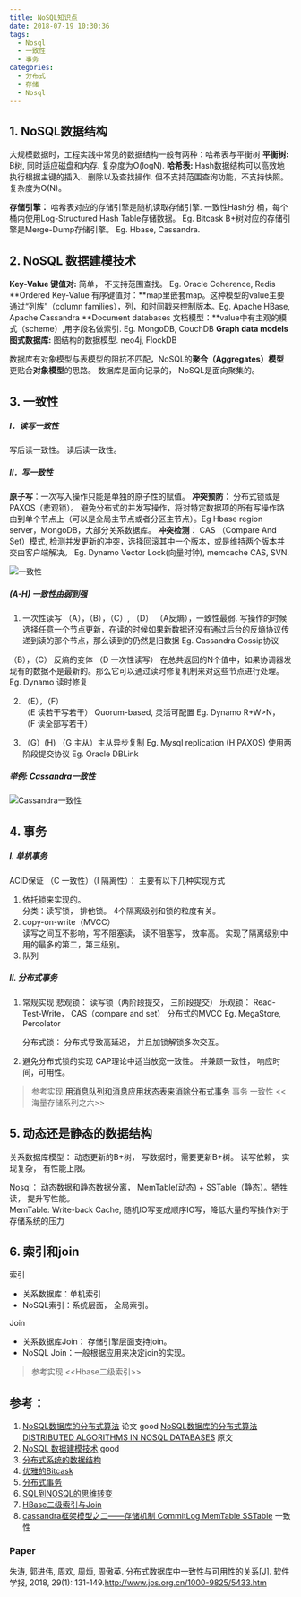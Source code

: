 ```yaml
---
title: NoSQL知识点
date: 2018-07-19 10:30:36
tags:
  - Nosql
  - 一致性
  - 事务
categories:
  - 分布式
  - 存储 
  - Nosql  
---
```

                                                                            
## 1. NoSQL数据结构
大规模数据时，工程实践中常见的数据结构一般有两种：哈希表与平衡树
**平衡树:** B树, 同时适应磁盘和内存.  复杂度为O(logN).
**哈希表:** Hash数据结构可以高效地执行根据主键的插入、删除以及查找操作. 但不支持范围查询功能，不支持快照。复杂度为O(N)。
<!-- more -->   
 
**存储引擎：**
哈希表对应的存储引擎是随机读取存储引擎. 一致性Hash分 桶，每个桶内使用Log-Structured Hash Table存储数据。 Eg. Bitcask
B+树对应的存储引擎是Merge-Dump存储引擎。 Eg. Hbase, Cassandra.
 
## 2. NoSQL 数据建模技术
**Key-Value 键值对:** 简单， 不支持范围查找。 Eg. Oracle Coherence, Redis
**Ordered Key-Value 有序键值对：**map里嵌套map。这种模型的value主要通过“列族”（column families），列，和时间戳来控制版本。Eg. Apache HBase, Apache Cassandra
**Document databases 文档模型：**value中有主观的模式（scheme）,用字段名做索引. Eg. MongoDB, CouchDB
**Graph data models 图式数据库:** 图结构的数据模型. neo4j, FlockDB
 
数据库有对象模型与表模型的阻抗不匹配，NoSQL的**聚合（Aggregates）模型**更贴合**对象模型**的思路。
数据库是面向记录的， NoSQL是面向聚集的。
 
## 3. 一致性
#####  I．读写一致性
写后读一致性。
读后读一致性。
#####  II．写一致性
**原子写**：一次写入操作只能是单独的原子性的赋值。
**冲突预防**：
分布式锁或是 PAXOS（悲观锁）。
避免分布式的并发写操作，将对特定数据项的所有写操作路由到单个节点上（可以是全局主节点或者分区主节点）。Eg Hbase region  server，MongoDB，大部分关系数据库。
**冲突检测**：
    CAS （Compare And Set）模式, 检测并发更新的冲突，选择回滚其中一个版本，或是维持两个版本并交由客户端解决。 Eg.  Dynamo Vector Lock(向量时钟), memcache CAS, SVN.
 
![一致性](http://pic.yupoo.com/iammutex/Cr4HWbaZ/Js1Ke.png) 

#####  (A-H)  一致性由弱到强
1.  一次性读写 （A），（B），（C）, （D）
（A反熵），一致性最弱. 写操作的时候选择任意一个节点更新，在读的时候如果新数据还没有通过后台的反熵协议传递到读的那个节点，那么读到的仍然是旧数据  Eg. Cassandra  Gossip协议
 
   （B），（C）  反熵的变体
（D 一次性读写） 在总共返回的N个值中，如果协调器发现有的数据不是最新的。那么它可以通过读时修复机制来对这些节点进行处理。  Eg.  Dynamo 读时修复
 
2.  （E），（F）     
（E 读若干写若干） Quorum-based, 灵活可配置  Eg.  Dynamo  R+W>N，
（F 读全部写若干） 
 
3. （G）(H)
（G 主从）主从异步复制  Eg. Mysql  replication
(H PAXOS) 使用两阶段提交协议  Eg.  Oracle DBLink

##### 举例: Cassandra一致性
![Cassandra一致性](https://user-images.githubusercontent.com/5608425/64945268-c2710880-d8a2-11e9-8ace-dfe3dca32995.png)

## 4. 事务
#####  I. 单机事务       
ACID保证
（C 一致性）（I 隔离性）：
    主要有以下几种实现方式
1. 依托锁来实现的。  
分类：读写锁， 排他锁。
4个隔离级别和锁的粒度有关。
2. copy-on-write（MVCC）   
读写之间互不影响，写不阻塞读， 读不阻塞写， 效率高。
实现了隔离级别中用的最多的第二，第三级别。
3. 队列  
 
##### II. 分布式事务    
1.   常规实现
悲观锁： 读写锁（两阶段提交， 三阶段提交）
        乐观锁： Read-Test-Write， CAS（compare and set）
        分布式的MVCC  Eg. MegaStore, Percolator
        
        分布式锁： 分布式导致高延迟， 并且加锁解锁多次交互。
2.  避免分布式锁的实现
CAP理论中适当放宽一致性。 并兼顾一致性， 响应时间，可用性。

> 参考实现
  [用消息队列和消息应用状态表来消除分布式事务](http://wangyuanzju.blog.163.com/blog/static/1302920086424341932)  事务 一致性
  <<海量存储系列之六>>
 
## 5. 动态还是静态的数据结构
关系数据库模型： 
   动态更新的B+树， 写数据时，需要更新B+树。 读写依赖， 实现复杂， 有性能上限。

Nosql：
   动态数据和静态数据分离， MemTable(动态) + SSTable（静态）。牺牲读， 提升写性能。  
   MemTable: Write-back Cache, 随机IO写变成顺序IO写，降低大量的写操作对于存储系统的压力
 
## 6. 索引和join
索引
+ 关系数据库：单机索引
+ NoSQL索引：系统层面， 全局索引。

Join
+ 关系数据库Join： 存储引擎层面支持join。
+ NoSQL Join：一般根据应用来决定join的实现。

> 参考实现  <<Hbase二级索引>>
 
## 参考：
1.  [NoSQL数据库的分布式算法](https://my.oschina.net/juliashine/blog/88173)   论文 good 
    [NoSQL数据库的分布式算法](https://blog.csdn.net/wxliu1989/article/details/38415933)
    [DISTRIBUTED ALGORITHMS IN NOSQL DATABASES](https://highlyscalable.wordpress.com/2012/09/18/distributed-algorithms-in-nosql-databases/) 原文
2.  [NoSQL 数据建模技术](http://coolshell.cn/articles/7270.html)   good    
3.  [分布式系统的数据结构](http://www.nosqlnotes.net/archives/134)      
4.  [优雅的Bitcask](http://blog.nosqlfan.com/html/955.html)      
5.  [分布式事务](http://www.nosqlnotes.net/archives/62)       
6.  [SQL到NOSQL的思维转变](http://www.nosqlnotes.net/archives/140)      
7.  [HBase二级索引与Join](https://www.oschina.net/question/12_32573)  
8.  [cassandra框架模型之二——存储机制 CommitLog MemTable SSTable](https://www.cnblogs.com/bonelee/p/6278154.html)  一致性

### Paper
朱涛, 郭进伟, 周欢, 周烜, 周傲英. 分布式数据库中一致性与可用性的关系[J]. 软件学报, 2018, 29(1): 131-149.http://www.jos.org.cn/1000-9825/5433.htm
  
 

